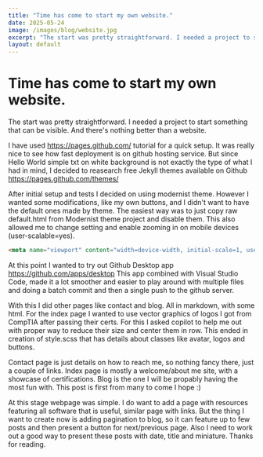 ```yaml
---
title: "Time has come to start my own website."
date: 2025-05-24
image: /images/blog/website.jpg
excerpt: "The start was pretty straightforward. I needed a project to start something that can be visible. And there's nothing better than a website."
layout: default
---
```


# Time has come to start my own website.

The start was pretty straightforward. I needed a project to start something that can be visible. And there's nothing better than a website.

I have used https://pages.github.com/ tutorial for a quick setup. It was really nice to see how fast deployment is on github hosting service. 
But since Hello World simple txt on white background is not exactly the type of what I had in mind, I decided to reasearch free Jekyll themes available on Github https://pages.github.com/themes/

After initial setup and tests I decided on using modernist theme. However I wanted some modifications, like my own buttons, and I didn't want to have the default ones made by theme. 
The easiest way was to just copy raw default.html from Modernist theme project and disable them. This also allowed me to change setting and enable zooming in on mobile devices (user-scalable=yes).
```html
<meta name="viewport" content="width=device-width, initial-scale=1, user-scalable=yes">
```

At this point I wanted to try out Github Desktop app https://github.com/apps/desktop
This app combined with Visual Studio Code, made it a lot smoother and easier to play around with multiple files and doing a batch commit and then a single push to the github server. 

With this I did other pages like contact and blog. All in markdown, with some html. For the index page I wanted to use vector graphics of logos I got from CompTIA after passing their certs. For this I asked copilot to help me out with proper way to reduce their size and center them in row. This ended in creation of style.scss that has details about classes like avatar, logos and buttons. 

Contact page is just details on how to reach me, so nothing fancy there, just a couple of links.
Index page is mostly a welcome/about me site, with a showcase of certifications.
Blog is the one I will be propably having the most fun with. This post is first from many to come I hope :)

At this stage webpage was simple. I do want to add a page with resources featuring all software that is useful, similar page with links. But the thing I want to create now is adding pagination to blog, so it can feature up to few posts and then present a button for next/previous page. Also I need to work out a good way to present these posts with date, title and miniature. Thanks for reading. 